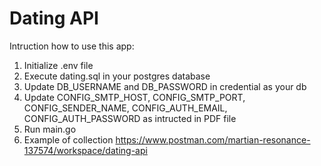 
# Dating API

Intruction how to use this app:

1. Initialize .env file
2. Execute dating.sql in your postgres database
3. Update DB_USERNAME and DB_PASSWORD in credential as your db
4. Update CONFIG_SMTP_HOST, CONFIG_SMTP_PORT, CONFIG_SENDER_NAME, CONFIG_AUTH_EMAIL, CONFIG_AUTH_PASSWORD as intructed in PDF file
5. Run main.go
6. Example of collection https://www.postman.com/martian-resonance-137574/workspace/dating-api

